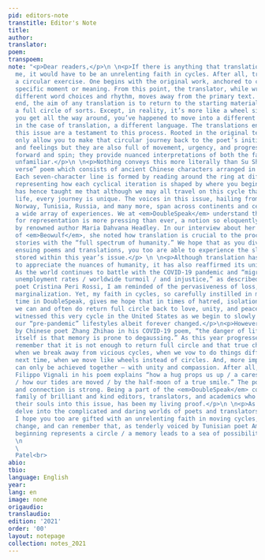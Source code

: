 ```yaml
---
pid: editors-note
transtitle: Editor's Note
title: 
author: 
translator: 
poem: 
transpoem: 
note: "<p>Dear readers,</p>\n \n<p>If there is anything that translation has given
  me, it would have to be an unrelenting faith in cycles. After all, translation is
  a circular exercise. One begins with the original work, anchored to conveying a
  specific moment or meaning. From this point, the translator, while wrestling with
  different word choices and rhythm, moves away from the primary text. Yet, in the
  end, the aim of any translation is to return to the starting material, creating
  a full circle of sorts. Except, in reality, it’s more like a wheel since every time
  you get all the way around, you’ve happened to move into a different moment, or
  in the case of translation, a different language. The translations encompassed in
  this issue are a testament to this process. Rooted in the original texts, they not
  only allow you to make that circular journey back to the poet’s initial thoughts
  and feelings but they are also full of movement, urgency, and progress. They rotate
  forward and spin; they provide nuanced interpretations of both the familiar and
  unfamiliar.</p>\n \n<p>Nothing conveys this more literally than Su Shi’s “chain
  verse” poem which consists of ancient Chinese characters arranged in a “circle.”
  Each seven-character line is formed by reading around the ring at different points,
  representing how each cyclical iteration is shaped by where you begin and end. Translation
  has hence taught me that although we may all travel on this cycle that is time and
  life, every journey is unique. The voices in this issue, hailing from Thailand,
  Norway, Tunisia, Russia, and many more, span across continents and centuries, presenting
  a wide array of experiences. We at <em>DoubleSpeak</em> understand that this need
  for representation is more pressing than ever, a notion so eloquently dissected
  by renowned author Maria Dahvana Headley. In our interview about her feminist translation
  of <em>Beowulf</em>, she noted how translation is crucial to the process of telling
  stories with the “full spectrum of humanity.” We hope that as you dive into the
  ensuing poems and translations, you too are able to experience the slice of diversity
  stored within this year’s issue.</p> \n \n<p>Although translation has taught me
  to appreciate the nuances of humanity, it has also reaffirmed its universality.
  As the world continues to battle with the COVID-19 pandemic and “migraines and /
  unemployment rates / worldwide turmoil / and injustice,” as described by Uruguayan
  poet Cristina Peri Rossi, I am reminded of the pervasiveness of loss, death, and
  marginalization. Yet, my faith in cycles, so carefully instilled in me through my
  time in DoubleSpeak, gives me hope that in times of hatred, isolation, and fear,
  we can and often do return full circle back to love, unity, and peace.\nWe have
  witnessed this very cycle in the United States as we begin to slowly go back to
  our “pre-pandemic” lifestyles albeit forever changed.</p>\n<p>However, as noted
  by Chinese poet Zhang Zhihao in his COVID-19 poem, “the danger of life repeating
  itself is that memory is prone to degaussing.” As this year progresses, we must
  remember that it is not enough to return full circle and that true change only results
  when we break away from vicious cycles, when we vow to do things differently the
  next time, when we move like wheels instead of circles. And, more importantly, this
  can only be achieved together — with unity and compassion. After all, Italian poet
  Filippo Vignali in his poem explains “how a hug props us up / a caress heals us
  / how our tides are moved / by the half-moon of a true smile.” The power of empathy
  and connection is strong. Being a part of the <em>DoubleSpeak</em> community, a
  family of brilliant and kind editors, translators, and academics who have poured
  their souls into this issue, has been my living proof.</p>\n \n<p>As you, dear reader,
  delve into the complicated and daring worlds of poets and translators from all over,
  I hope you too are gifted with an unrelenting faith in moving cycles, in harmonious
  change, and can remember that, as tenderly voiced by Tunisian poet Amina Saïd, “each
  beginning represents a circle / a memory leads to a sea of possibilities.”</p>\n
  \n                                                                                                                                       <p>Sincerely,<br>
  \                                                                                                                              Heta
  Patel<br>                                                                                                                                  Editor-in-Chief</p>"
abio: 
tbio: 
language: English
year: 
lang: en
image: none
origaudio: 
translaudio: 
edition: '2021'
order: '00'
layout: notepage
collection: notes_2021
---
```

